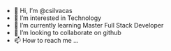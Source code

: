 - 👋 Hi, I’m @csilvacas
- 👀 I’m interested in Technology
- 🌱 I’m currently learning Master Full Stack Developer
- 💞️ I’m looking to collaborate on github
- 📫 How to reach me ...

<!---
csilvacas/csilvacas is a ✨ special ✨ repository because its `README.md` (this file) appears on your GitHub profile.
You can click the Preview link to take a look at your changes.
--->

